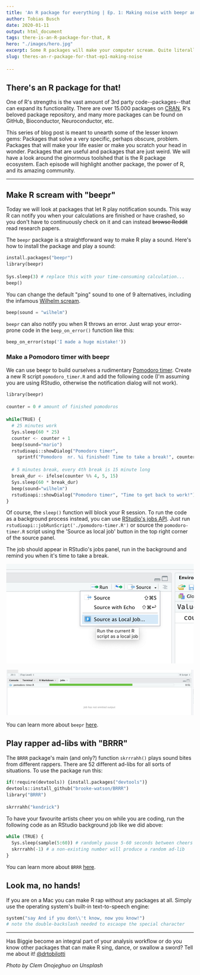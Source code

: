 ```yaml
---
title: 'An R package for everything | Ep. 1: Making noise with beepr and BRRR'
author: Tobias Busch
date: 2020-01-11
output: html_document
tags: there-is-an-R-package-for-that, R
hero: "./images/hero.jpg"
excerpt: Some R packages will make your computer scream. Quite literally.
slug: theres-an-r-package-for-that-ep1-making-noise

---
```

## There's an R package for that!

One of R's strengths is the vast amount of 3rd party code--packages--that can expand its functionality. There are over 15.000 packages on [CRAN](https://cran.r-project.org/), R's beloved package repository, and many more packages can be found on GitHub, Bioconductor, Neuroconductor, etc.

This series of blog post is meant to unearth some of the lesser known gems: Packages that solve a very specific, perhaps obscure, problem. Packages that will make your life easier or make you scratch your head in wonder. Packages that are useful and packages that are just weird. We will have a look around the ginormous toolshed that is the R package ecosystem. Each episode will highlight another package, the power of R, and its amazing community.

***

## Make R scream with "beepr"

Today we will look at packages that let R play notification sounds. This way R can notify you when your calculations are finished or have crashed, so you don't have to continuously check on it and can instead ~~browse Reddit~~ read research papers.

The `beepr` package is a straightforward way to make R play a sound. Here's how to install the package and play a sound:

```python
install.packages("beepr")
library(beepr)

Sys.sleep(3) # replace this with your time-consuming calculation...
beep()
```

You can change the default "ping" sound to one of 9 alternatives, including the infamous [Wilhelm scream](https://en.wikipedia.org/wiki/Wilhelm_scream).

```python
beep(sound = "wilhelm")
```

`beepr` can also notify you when R throws an error. Just wrap your error-prone code in the `beep_on_error()` function like this:

```python
beep_on_error(stop('I made a huge mistake!'))
```

### Make a Pomodoro timer with beepr

We can use beepr to build ourselves a rudimentary [Pomodoro timer](https://en.wikipedia.org/wiki/Pomodoro_Technique). Create a new R script `pomodoro_timer.R` and add the following code (I'm assuming you are using RStudio, otherwise the notification dialog will not work).

```python
library(beepr) 

counter = 0 # amount of finished pomodoros

while(TRUE) {
  # 25 minutes work
  Sys.sleep(60 * 25)
  counter <- counter + 1
  beep(sound="mario")
  rstudioapi::showDialog("Pomodoro timer",
    sprintf("Pomodoro  nr. %i finished! Time to take a break!", counter))
  
  # 5 minutes break, every 4th break is 15 minute long
  break_dur <- ifelse(counter %% 4, 5, 15)
  Sys.sleep(60 * break_dur)
  beep(sound="wilhelm")
  rstudioapi::showDialog("Pomodoro timer", "Time to get back to work!")
}
```

Of course, the `sleep()` function will block your R session. To run the code as a background process instead, you can use [RStudio's jobs API](https://blog.rstudio.com/2019/03/14/rstudio-1-2-jobs/). Just run `rstudioapi::jobRunScript('./pomodoro-timer.R')` or source the `pomodoro-timer.R` script using the 'Source as local job' button in the top right corner of the source panel.

The job should appear in RStudio's jobs panel, run in the background and remind you when it's time to take a break.

![the 'source as local job' button in RStudio](./images/screenshot-job.png "the 'source as local job' button in RStudio")

![the Jobs panel in RStudio](./images/screenshot-jobspanel.png "the Jobs panel in RStudio")

You can learn more about `beepr` [here](https://github.com/rasmusab/beepr).

## Play rapper ad-libs with "BRRR"

The `BRRR` package's main (and only?) function `skrrrahh()` plays sound bites from different rappers. There are 52 different ad-libs for all sorts of situations. To use the package run this:

```python
if(!require(devtools)) {install.packages("devtools")}
devtools::install_github("brooke-watson/BRRR")
library("BRRR")

skrrrahh("kendrick")
```

To have your favourite artists cheer you on while you are coding, run the following code as an RStudio background job like we did above:

```python
while (TRUE) {
  Sys.sleep(sample(5:60)) # randomly pause 5-60 seconds between cheers
  skrrrahh(-1) # a non-existing number will produce a random ad-lib
}
```

You can learn more about `BRRR` [here](https://github.com/brooke-watson/BRRR).

## Look ma, no hands!

If you are on a Mac you can make R rap without any packages at all. Simply use the operating system's built-in text-to-speech engine:

```python
system("say And if you don\\'t know, now you know!") 
# note the double-backslash needed to escaope the special character
```

***

Has Biggie become an integral part of your analysis workflow or do you know other packages that can make R sing, dance, or swallow a sword? Tell me about it! [@drtobilotti](https://twitter.com/drtobilotti)

_Photo by Clem Onojeghuo on Unsplash_